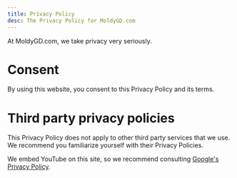 ```yaml
---
title: Privacy Policy
desc: The Privacy Policy for MoldyGD.com
---
```


At MoldyGD.com, we take privacy very seriously.

# Consent

By using this website, you consent to this Privacy Policy and its terms.

# Third party privacy policies

This Privacy Policy does not apply to other third party services that we use. We recommend you familiarize yourself with their Privacy Policies.

We embed YouTube on this site, so we recommend consulting [Google's Privacy Policy](https://policies.google.com/privacy).


<!--

At MoldyGD.com, accessible from [https://www.moldygd.com](/), one of our top core values is privacy. This Privacy Policy outlines what information we collect and how we use it.

If you have any questions about this privacy policy, do not be afraid to contact us at [moldy@moreyellow.com](mailto:moldy@moreyellow.com).

# Consent

By using our website, you hereby consent to our Privacy Policy and agree to its terms.

# Information we collect

MoldyGD.com may collect information you provide us. For example, we may be able to access your email address and the contents of any emails you send us.

# How we use your information

We use the information you provide us to communicate with you through email.

# Log files

MoldyGD.com, like most websites, use log files. All hosting companies do this. They may contain the following information:

* Internet protocol (IP) addresses
* Browser type
* Internet service provider (ISP)
* Date and time stamps
* Referring/exit pages
* Number of clicks

None of this information is personally identifiable and cannot be directly traced back to you.

# Third party privacy policies

MoldyGD.com's privacy policy does not apply to other websites or services. Any third party services we use have their own privacy policies that we recommend you familiarize yourself with.

# CCPA Privacy Rights (Do Not Sell My Personal Information)

Under the CCPA, among other rights, California consumers have the right to:

Request that a business that collects a consumer's personal data disclose the categories and specific pieces of personal data that a business has collected about consumers.

Request that a business delete any personal data about the consumer that a business has collected.

Request that a business that sells a consumer's personal data, not sell the consumer's personal data.

If you make a request, we have one month to respond to you. If you would like to exercise any of these rights, please contact us at [moldy@moreyellow.com](mailto:moldy@moreyellow.com).

# GDPR Data Protection Rights

We would like to make sure you are fully aware of all of your data protection rights. Every user is entitled to the following:

The right to access – You have the right to request copies of your personal data. We may charge you a small fee for this service.

The right to rectification – You have the right to request that we correct any information you believe is inaccurate. You also have the right to request that we complete the information you believe is incomplete.

The right to erasure – You have the right to request that we erase your personal data, under certain conditions.

The right to restrict processing – You have the right to request that we restrict the processing of your personal data, under certain conditions.

The right to object to processing – You have the right to object to our processing of your personal data, under certain conditions.

The right to data portability – You have the right to request that we transfer the data that we have collected to another organization, or directly to you, under certain conditions.

If you make a request, we have one month to respond to you. If you would like to exercise any of these rights, please contact us at [moldy@moreyellow.com](mailto:moldy@moreyellow.com).

# Children's Information

Another part of our priority is adding protection for children while using the internet. We encourage parents and guardians to observe, participate in, and/or monitor and guide their online activity.

MoldyGD.com does not knowingly collect any Personal Identifiable Information from children under the age of 13. If you think that your child provided this kind of information to us, we strongly encourage you to contact us immediately at [moldy@moreyellow.com](mailto:moldy@moreyellow.com) and we will do our best efforts to promptly remove such information from our records.

# Attribution

Our privacy policy is made with the help of [privacypolicygenerator.info](https://www.privacypolicygenerator.info/). -->